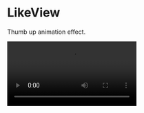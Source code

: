 # LikeView
Thumb up animation effect.


![视频](https://github.com/liaofuyou/LikeView/blob/master/Screenshot/Screenrecord-2018-04-11-16-20-18-038.mp4)
